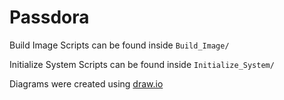 # Passdora

Build Image Scripts can be found inside `Build_Image/`  
  
Initialize System Scripts can be found inside `Initialize_System/`


Diagrams were created using [draw.io](https://draw.io)
